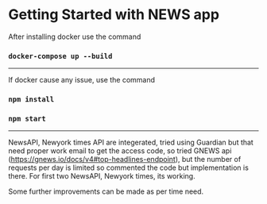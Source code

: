 # Getting Started with NEWS app

After installing docker use the command

### `docker-compose up --build`

--------

 If docker cause any issue, use the command

### `npm install`
### `npm start`

--------

NewsAPI, Newyork times API are integerated, tried using Guardian but that need proper work email to get the access code,
so tried GNEWS api (https://gnews.io/docs/v4#top-headlines-endpoint), but the number of requests per day is limited so commented
the code but implementation is there. For first two NewsAPI, Newyork times, its working.

Some further improvements can be made as per time need.
